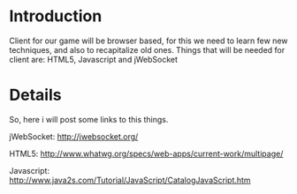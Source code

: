 # Introduction #

Client for our game will be browser based, for this we need to learn few new techniques, and also to recapitalize old ones. Things that will be needed for client are: HTML5, Javascript and jWebSocket

# Details #

So, here i will post some links to this things.

jWebSocket:   http://jwebsocket.org/

HTML5: http://www.whatwg.org/specs/web-apps/current-work/multipage/

Javascript:  http://www.java2s.com/Tutorial/JavaScript/CatalogJavaScript.htm